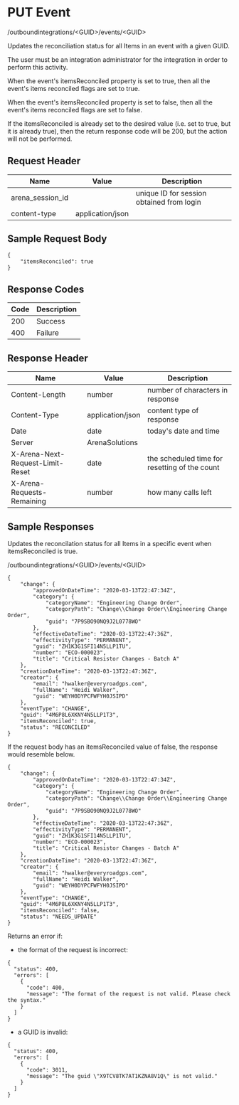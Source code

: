 # PUT Event
/outboundintegrations/&lt;GUID&gt;/events/&lt;GUID&gt;

Updates the reconciliation status for all Items in an event with a given GUID.

The user must be an integration administrator for the integration in order to perform this activity.

When the event's itemsReconciled property is set to true, then all the event's items reconciled flags are set to true.

When the event's itemsReconciled property is set to false, then all the event's items reconciled flags are set to false.

If the itemsReconciled  is already set to the desired value \(i.e. set to true, but it is already true\), then the return response code will be 200, but the action will not be performed.

## Request Header

| Name<br> | Value<br> | Description<br> |
|  --- |  --- |  --- | 
| arena_session_id<br> |   | unique ID for session obtained from login<br> |
| content-type<br> | application/json<br> |   |

## Sample Request Body
```
{
    "itemsReconciled": true
}
```
## Response Codes

| Code<br> | Description<br> |
|  --- |  --- | 
| 200<br> | Success<br> |
| 400<br> | Failure<br> |

## Response Header

| Name<br> | Value<br> | Description<br> |
|  --- |  --- |  --- | 
| Content-Length<br> | number<br> | number of characters in response<br> |
| Content-Type<br> | application/json<br> | content type of response<br> |
| Date<br> | date<br> | today's date and time<br> |
| Server<br> | ArenaSolutions<br> |   |
| X-Arena-Next-Request-Limit-Reset<br> | date<br> | the scheduled time for resetting of the count<br> |
| X-Arena-Requests-Remaining<br> | number<br> | how many calls left<br> |

## Sample Responses
Updates the reconcilation status for all Items in a specific event when itemsReconciled is true.

/outboundintegrations/&lt;GUID&gt;/events/&lt;GUID&gt;

```
{
    "change": {
        "approvedOnDateTime": "2020-03-13T22:47:34Z",
        "category": {
            "categoryName": "Engineering Change Order",
            "categoryPath": "Change\\Change Order\\Engineering Change Order",
            "guid": "7P9SBO90NQ9J2L0778WO"
        },
        "effectiveDateTime": "2020-03-13T22:47:36Z",
        "effectivityType": "PERMANENT",
        "guid": "ZH1K3G1SFI14N5LLP1TU",
        "number": "ECO-000023",
        "title": "Critical Resistor Changes - Batch A"
    },
    "creationDateTime": "2020-03-13T22:47:36Z",
    "creator": {
        "email": "hwalker@everyroadgps.com",
        "fullName": "Heidi Walker",
        "guid": "WEYH0DYPCFWFYH0JSIPD"
    },
    "eventType": "CHANGE",
    "guid": "4M6P8L6XKNY4N5LLP1T3",
    "itemsReconciled": true,
    "status": "RECONCILED"
}
```
If the request body has an itemsReconciled value of false, the response would resemble below.

```
{
    "change": {
        "approvedOnDateTime": "2020-03-13T22:47:34Z",
        "category": {
            "categoryName": "Engineering Change Order",
            "categoryPath": "Change\\Change Order\\Engineering Change Order",
            "guid": "7P9SBO90NQ9J2L0778WO"
        },
        "effectiveDateTime": "2020-03-13T22:47:36Z",
        "effectivityType": "PERMANENT",
        "guid": "ZH1K3G1SFI14N5LLP1TU",
        "number": "ECO-000023",
        "title": "Critical Resistor Changes - Batch A"
    },
    "creationDateTime": "2020-03-13T22:47:36Z",
    "creator": {
        "email": "hwalker@everyroadgps.com",
        "fullName": "Heidi Walker",
        "guid": "WEYH0DYPCFWFYH0JSIPD"
    },
    "eventType": "CHANGE",
    "guid": "4M6P8L6XKNY4N5LLP1T3",
    "itemsReconciled": false,
    "status": "NEEDS_UPDATE"
}
```
Returns an error if:
          
          
        

* the format of the request is incorrect:

```
{
  "status": 400,
  "errors": [
    {
      "code": 400,
      "message": "The format of the request is not valid. Please check the syntax."
    }
  ]
}
```
* a GUID is invalid:

```
{
  "status": 400,
  "errors": [
    {
      "code": 3011,
      "message": "The guid \"X9TCV8TK7AT1KZNA8V1Q\" is not valid."
    }
  ]
}
```
